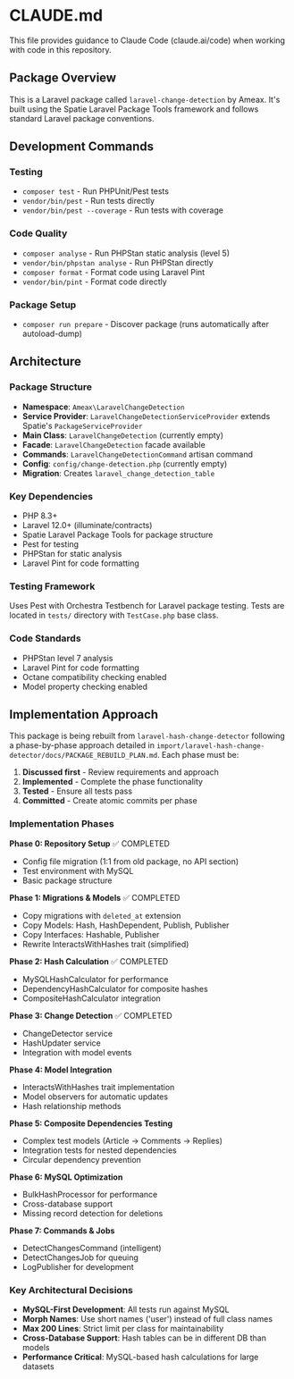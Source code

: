 # CLAUDE.md

This file provides guidance to Claude Code (claude.ai/code) when working with code in this repository.

## Package Overview
This is a Laravel package called `laravel-change-detection` by Ameax. It's built using the Spatie Laravel Package Tools framework and follows standard Laravel package conventions.

## Development Commands

### Testing
- `composer test` - Run PHPUnit/Pest tests
- `vendor/bin/pest` - Run tests directly
- `vendor/bin/pest --coverage` - Run tests with coverage

### Code Quality
- `composer analyse` - Run PHPStan static analysis (level 5)
- `vendor/bin/phpstan analyse` - Run PHPStan directly
- `composer format` - Format code using Laravel Pint
- `vendor/bin/pint` - Format code directly

### Package Setup
- `composer run prepare` - Discover package (runs automatically after autoload-dump)

## Architecture

### Package Structure
- **Namespace**: `Ameax\LaravelChangeDetection`
- **Service Provider**: `LaravelChangeDetectionServiceProvider` extends Spatie's `PackageServiceProvider`
- **Main Class**: `LaravelChangeDetection` (currently empty)
- **Facade**: `LaravelChangeDetection` facade available
- **Commands**: `LaravelChangeDetectionCommand` artisan command
- **Config**: `config/change-detection.php` (currently empty)
- **Migration**: Creates `laravel_change_detection_table`

### Key Dependencies
- PHP 8.3+
- Laravel 12.0+ (illuminate/contracts)
- Spatie Laravel Package Tools for package structure
- Pest for testing
- PHPStan for static analysis
- Laravel Pint for code formatting

### Testing Framework
Uses Pest with Orchestra Testbench for Laravel package testing. Tests are located in `tests/` directory with `TestCase.php` base class.

### Code Standards
- PHPStan level 7 analysis
- Laravel Pint for code formatting
- Octane compatibility checking enabled
- Model property checking enabled

## Implementation Approach

This package is being rebuilt from `laravel-hash-change-detector` following a phase-by-phase approach detailed in `import/laravel-hash-change-detector/docs/PACKAGE_REBUILD_PLAN.md`. Each phase must be:

1. **Discussed first** - Review requirements and approach
2. **Implemented** - Complete the phase functionality
3. **Tested** - Ensure all tests pass
4. **Committed** - Create atomic commits per phase

### Implementation Phases

**Phase 0: Repository Setup** ✅ COMPLETED
- Config file migration (1:1 from old package, no API section)
- Test environment with MySQL
- Basic package structure

**Phase 1: Migrations & Models** ✅ COMPLETED
- Copy migrations with `deleted_at` extension
- Copy Models: Hash, HashDependent, Publish, Publisher
- Copy Interfaces: Hashable, Publisher
- Rewrite InteractsWithHashes trait (simplified)

**Phase 2: Hash Calculation** ✅ COMPLETED
- MySQLHashCalculator for performance
- DependencyHashCalculator for composite hashes
- CompositeHashCalculator integration

**Phase 3: Change Detection** ✅ COMPLETED
- ChangeDetector service
- HashUpdater service
- Integration with model events

**Phase 4: Model Integration**
- InteractsWithHashes trait implementation
- Model observers for automatic updates
- Hash relationship methods

**Phase 5: Composite Dependencies Testing**
- Complex test models (Article -> Comments -> Replies)
- Integration tests for nested dependencies
- Circular dependency prevention

**Phase 6: MySQL Optimization**
- BulkHashProcessor for performance
- Cross-database support
- Missing record detection for deletions

**Phase 7: Commands & Jobs**
- DetectChangesCommand (intelligent)
- DetectChangesJob for queuing
- LogPublisher for development

### Key Architectural Decisions

- **MySQL-First Development**: All tests run against MySQL
- **Morph Names**: Use short names ('user') instead of full class names
- **Max 200 Lines**: Strict limit per class for maintainability
- **Cross-Database Support**: Hash tables can be in different DB than models
- **Performance Critical**: MySQL-based hash calculations for large datasets